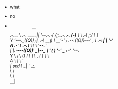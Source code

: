- what


- no


-               __
    .-.__      \ .-.  ___  __|_|
'--.-.-(   \/\;;\_\.-._______.-.
    (-)___     \ \ .-\ \;;\(   \       \ \
     Y    '---._\_((Q)) \;;\\ .-\     __(_)
     I           __'-' / .--.((Q))---'    \,
     I     ___.-:    \|  |   \'-'_          \
     A  .-'      \ .-.\   \   \ \ '--.__     '\
     |  |____.----((Q))\   \__|--\_      \     '
        ( )        '-'  \_  :  \-' '--.___\
         Y                \  \  \       \(_)
         I                 \  \  \         \,
         I                  \  \  \          \
         A                   \  \  \          '\
         |              snd   \  \__|           '
                               \_:.  \
                                 \ \  \
                                  \ \  \
                                   \_\_|


<!---
ben-gos/ben-gos is a ✨ special ✨ repository because its `README.md` (this file) appears on your GitHub profile.
You can click the Preview link to take a look at your changes.
--->
